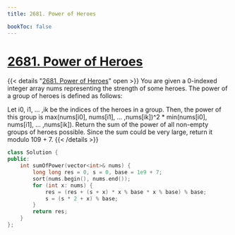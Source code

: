 ```yaml
---
title: 2681. Power of Heroes

bookToc: false
---
```


# [2681. Power of Heroes](https://leetcode.com/problems/power-of-heroes/)




 {{< details "[2681. Power of Heroes](https://leetcode.com/problems/power-of-heroes/)" open >}}
You are given a 0-indexed integer array nums representing the strength of some heroes. The power of a group of heroes is defined as follows:

Let i0, i1, ... ,ik be the indices of the heroes in a group. Then, the power of this group is max(nums[i0], nums[i1], ... ,nums[ik])^2 * min(nums[i0], nums[i1], ... ,nums[ik]).
Return the sum of the power of all non-empty groups of heroes possible. Since the sum could be very large, return it modulo 109 + 7.
{{< /details >}}


```c++
class Solution {
public:
    int sumOfPower(vector<int>& nums) {
        long long res = 0, s = 0, base = 1e9 + 7;
        sort(nums.begin(), nums.end());
        for (int x: nums) {
            res = (res + (s + x) * x % base * x % base) % base;
            s = (s * 2 + x) % base;
        }
        return res;
    }
};
```